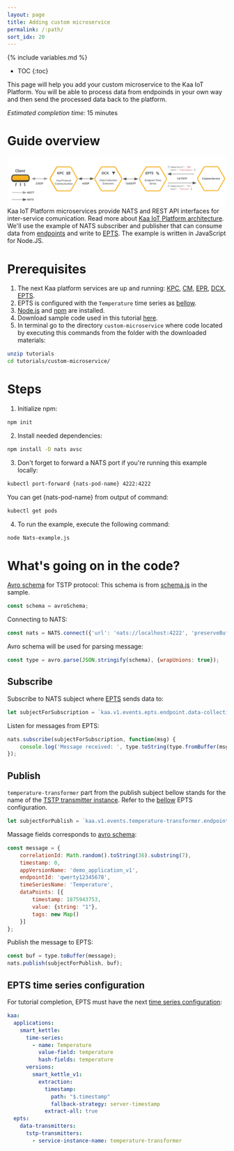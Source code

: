 ```yaml
---
layout: page
title: Adding custom microservice
permalink: /:path/
sort_idx: 20
---
```


{% include variables.md %}

* TOC
{:toc}

This page will help you add your custom microservice to the Kaa IoT Platform.
You will be able to process data from endpoinds in your own way and then send the processed data back to the platform.

*Estimated completion time:* 15 minutes

# Guide overview
![Pods status](attach/img/custom-service.svg)
Kaa IoT Platform microservices provide NATS and REST API interfaces for inter-service comunication. Read more about [Kaa IoT Platform architecture]({{docs_url}}DOC/docs/current/Architecture-overview/).
We'll use the example of NATS subscriber and publisher that can consume data from [endpoints]({{rfc_url}}0001/README.md#language) and write to [EPTS]({{docs_url}}EPTS).
The example is written in JavaScript for Node.JS.

# Prerequisites
1. The next Kaa platform services are up and running: [KPC]({{docs_url}}KPC), [CM]({{docs_url}}CM), [EPR]({{docs_url}}EPR), [DCX]({{docs_url}}DCX), [EPTS]({{docs_url}}EPTS).
2. EPTS is configured with the `Temperature` time series as [bellow](#epts-time-series-configuration).
3. [Node.js](https://nodejs.org/en/download/package-manager/) and [npm](https://www.npmjs.com) are installed.
4. Download sample code used in this tutorial [here](https://github.com/kaaproject/tutorials).
5. In terminal go to the directory `custom-microservice` where code located by executing this commands from the folder with the downloaded materials:
```bash
unzip tutorials
cd tutorials/custom-microservice/
```

# Steps
1. Initialize npm:
```bash
npm init
```
2. Install needed dependencies:
```bash
npm install -D nats avsc
```
3. Don't forget to forward a NATS port if you're running this example locally:
```bash
kubectl port-forward {nats-pod-name} 4222:4222
```
You can get {nats-pod-name} from output of command:
```bash
kubectl get pods
```
4. To run the example, execute the following command:
```bash
node Nats-example.js
```

# What's going on in the code?
[Avro schema]({{rfc_url}}0014/README.md) for TSTP protocol:
This schema is from [schema.js](https://github.com/kaaproject/tutorials/blob/master/custom-microservice/schema.js) in the sample.
```javascript
const schema = avroSchema;
```
Connecting to NATS:
```javascript
const nats = NATS.connect({'url': 'nats://localhost:4222', 'preserveBuffers': true});
```
Avro schema will be used for parsing message:
```javascript
const type = avro.parse(JSON.stringify(schema), {wrapUnions: true});
```
## Subscribe
Subscribe to NATS subject where [EPTS]({{docs_url}}EPTS) sends data to:
```javascript
let subjectForSubscription = `kaa.v1.events.epts.endpoint.data-collection.data-points-received.Temperature`;
```
Listen for messages from EPTS:
```javascript
nats.subscribe(subjectForSubscription, function(msg) {
    console.log('Message received: ', type.toString(type.fromBuffer(msg)));
});
```
## Publish
`temperature-transformer` part from the publish subject bellow stands for the name of the [TSTP transmitter instance]({{docs_url}}EPTS/docs/current/Configuration/#time-series-transmitters).
Refer to the [bellow](#epts-time-series-configuration) EPTS configuration. 
```javascript
let subjectForPublish = `kaa.v1.events.temperature-transformer.endpoint.data-collection.data-points-received.Temperature`;
```
Massage fields corresponds to [avro schema](https://github.com/kaaproject/tutorials/blob/master/custom-microservice/schema.js):
```javascript
const message = {
    correlationId: Math.random().toString(36).substring(7),
    timestamp: 0,
    appVersionName: 'demo_application_v1',
    endpointId: 'qwerty12345678',
    timeSeriesName: 'Temperature',
    dataPoints: [{
        timestamp: 1875943753,
        value: {string: "1"},
        tags: new Map()
    }]
};
```
Publish the message to EPTS:
```javascript
const buf = type.toBuffer(message);
nats.publish(subjectForPublish, buf);
```
## EPTS time series configuration

For tutorial completion, EPTS must have the next [time series configuration]({{docs_url}}EPTS/docs/current/Configuration/#service-configuration-structure): 

```yaml
kaa:
  applications:
    smart_kettle:
      time-series:
        - name: Temperature
          value-field: temperature
          hash-fields: temperature
      versions:
        smart_kettle_v1:
          extraction:
            timestamp:
              path: "$.timestamp"
              fallback-strategy: server-timestamp
            extract-all: true
  epts:
    data-transmitters:
      tstp-transmitters:
        - service-instance-name: temperature-transformer
```
